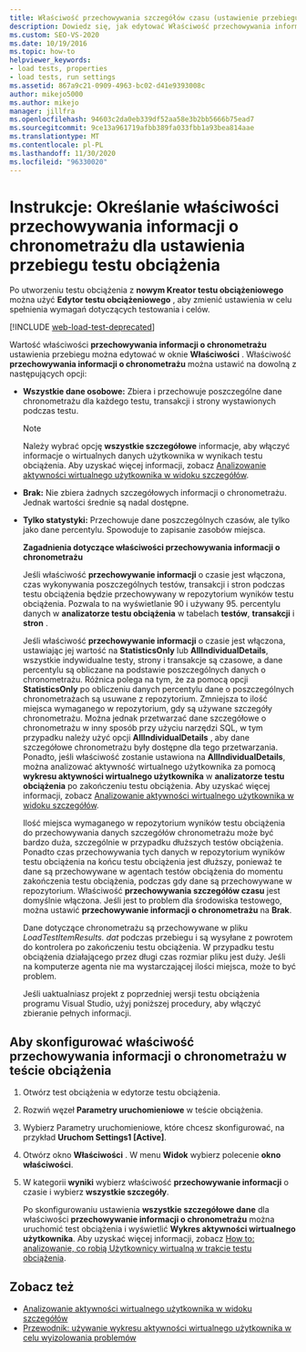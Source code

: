 ```yaml
---
title: Właściwość przechowywania szczegółów czasu (ustawienie przebiegu testu obciążenia)
description: Dowiedz się, jak edytować Właściwość przechowywania informacji o chronometrażu dla ustawienia uruchomieniowego. Prawidłowe wartości to wszystkie szczegółowe dane, brak i tylko statystyki.
ms.custom: SEO-VS-2020
ms.date: 10/19/2016
ms.topic: how-to
helpviewer_keywords:
- load tests, properties
- load tests, run settings
ms.assetid: 867a9c21-0909-4963-bc02-d41e9393008c
author: mikejo5000
ms.author: mikejo
manager: jillfra
ms.openlocfilehash: 94603c2da0eb339df52aa58e3b2bb5666b75ead7
ms.sourcegitcommit: 9ce13a961719afbb389fa033fbb1a93bea814aae
ms.translationtype: MT
ms.contentlocale: pl-PL
ms.lasthandoff: 11/30/2020
ms.locfileid: "96330020"
---
```

# <a name="how-to-specify-the-timing-details-storage-property-for-a-load-test-run-setting"></a>Instrukcje: Określanie właściwości przechowywania informacji o chronometrażu dla ustawienia przebiegu testu obciążenia

Po utworzeniu testu obciążenia z **nowym Kreator testu obciążeniowego** można użyć **Edytor testu obciążeniowego** , aby zmienić ustawienia w celu spełnienia wymagań dotyczących testowania i celów.

[!INCLUDE [web-load-test-deprecated](includes/web-load-test-deprecated.md)]

Wartość właściwości **przechowywania informacji o chronometrażu** ustawienia przebiegu można edytować w oknie **Właściwości** . Właściwość **przechowywania informacji o chronometrażu** można ustawić na dowolną z następujących opcji:

- **Wszystkie dane osobowe:** Zbiera i przechowuje poszczególne dane chronometrażu dla każdego testu, transakcji i strony wystawionych podczas testu.

  > [!NOTE]
  > Należy wybrać opcję **wszystkie szczegółowe** informacje, aby włączyć informacje o wirtualnych danych użytkownika w wynikach testu obciążenia. Aby uzyskać więcej informacji, zobacz [Analizowanie aktywności wirtualnego użytkownika w widoku szczegółów](../test/analyze-load-test-virtual-user-activity-in-the-details-view.md).

- **Brak:** Nie zbiera żadnych szczegółowych informacji o chronometrażu. Jednak wartości średnie są nadal dostępne.

- **Tylko statystyki:** Przechowuje dane poszczególnych czasów, ale tylko jako dane percentylu. Spowoduje to zapisanie zasobów miejsca.

  **Zagadnienia dotyczące właściwości przechowywania informacji o chronometrażu**

  Jeśli właściwość **przechowywanie informacji** o czasie jest włączona, czas wykonywania poszczególnych testów, transakcji i stron podczas testu obciążenia będzie przechowywany w repozytorium wyników testu obciążenia. Pozwala to na wyświetlanie 90 i używany 95. percentylu danych w **analizatorze testu obciążenia** w tabelach **testów**, **transakcji** i **stron** .

  Jeśli właściwość **przechowywanie informacji** o czasie jest włączona, ustawiając jej wartość na **StatisticsOnly** lub **AllIndividualDetails**, wszystkie indywidualne testy, strony i transakcje są czasowe, a dane percentylu są obliczane na podstawie poszczególnych danych o chronometrażu. Różnica polega na tym, że za pomocą opcji **StatisticsOnly** po obliczeniu danych percentylu dane o poszczególnych chronometrażach są usuwane z repozytorium. Zmniejsza to ilość miejsca wymaganego w repozytorium, gdy są używane szczegóły chronometrażu. Można jednak przetwarzać dane szczegółowe o chronometrażu w inny sposób przy użyciu narzędzi SQL, w tym przypadku należy użyć opcji **AllIndividualDetails** , aby dane szczegółowe chronometrażu były dostępne dla tego przetwarzania. Ponadto, jeśli właściwość zostanie ustawiona na **AllIndividualDetails**, można analizować aktywność wirtualnego użytkownika za pomocą **wykresu aktywności wirtualnego użytkownika** w **analizatorze testu obciążenia** po zakończeniu testu obciążenia. Aby uzyskać więcej informacji, zobacz [Analizowanie aktywności wirtualnego użytkownika w widoku szczegółów](../test/analyze-load-test-virtual-user-activity-in-the-details-view.md).

  Ilość miejsca wymaganego w repozytorium wyników testu obciążenia do przechowywania danych szczegółów chronometrażu może być bardzo duża, szczególnie w przypadku dłuższych testów obciążenia. Ponadto czas przechowywania tych danych w repozytorium wyników testu obciążenia na końcu testu obciążenia jest dłuższy, ponieważ te dane są przechowywane w agentach testów obciążenia do momentu zakończenia testu obciążenia, podczas gdy dane są przechowywane w repozytorium. Właściwość **przechowywania szczegółów czasu** jest domyślnie włączona. Jeśli jest to problem dla środowiska testowego, można ustawić **przechowywanie informacji o chronometrażu** na **Brak**.

  Dane dotyczące chronometrażu są przechowywane w pliku *LoadTestItemResults. dat* podczas przebiegu i są wysyłane z powrotem do kontrolera po zakończeniu testu obciążenia. W przypadku testu obciążenia działającego przez długi czas rozmiar pliku jest duży. Jeśli na komputerze agenta nie ma wystarczającej ilości miejsca, może to być problem.

  Jeśli uaktualniasz projekt z poprzedniej wersji testu obciążenia programu Visual Studio, użyj poniższej procedury, aby włączyć zbieranie pełnych informacji.

## <a name="to-configure-the-timing-details-storage-property-in-a-load-test"></a>Aby skonfigurować właściwość przechowywania informacji o chronometrażu w teście obciążenia

1. Otwórz test obciążenia w edytorze testu obciążenia.

2. Rozwiń węzeł **Parametry uruchomieniowe** w teście obciążenia.

3. Wybierz Parametry uruchomieniowe, które chcesz skonfigurować, na przykład **Uruchom Settings1 [Active]**.

4. Otwórz okno **Właściwości** . W menu **Widok** wybierz polecenie **okno właściwości**.

5. W kategorii **wyniki** wybierz właściwość **przechowywanie informacji** o czasie i wybierz **wszystkie szczegóły**.

     Po skonfigurowaniu ustawienia **wszystkie szczegółowe dane** dla właściwości **przechowywanie informacji o chronometrażu** można uruchomić test obciążenia i wyświetlić **Wykres aktywności wirtualnego użytkownika**. Aby uzyskać więcej informacji, zobacz [How to: analizowanie, co robią Użytkownicy wirtualną w trakcie testu obciążenia](../test/how-to-analyze-virtual-user-activity-during-a-load-test.md).

## <a name="see-also"></a>Zobacz też

- [Analizowanie aktywności wirtualnego użytkownika w widoku szczegółów](../test/analyze-load-test-virtual-user-activity-in-the-details-view.md)
- [Przewodnik: używanie wykresu aktywności wirtualnego użytkownika w celu wyizolowania problemów](../test/walkthrough-use-the-virtual-user-activity-chart-to-isolate-issues.md)
